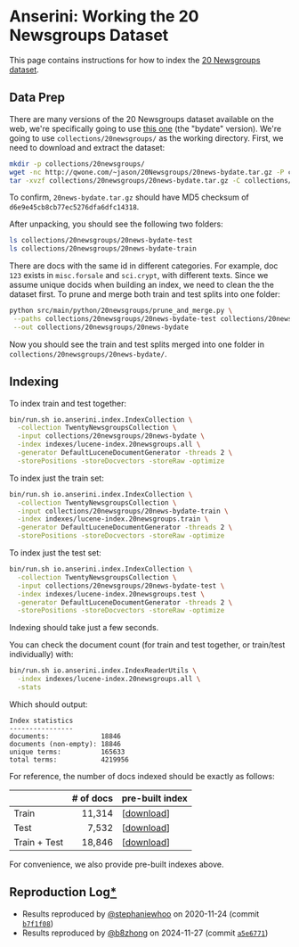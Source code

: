# Anserini: Working the 20 Newsgroups Dataset

This page contains instructions for how to index the [20 Newsgroups dataset](http://qwone.com/~jason/20Newsgroups/).

## Data Prep

There are many versions of the 20 Newsgroups dataset available on the web, we're specifically going to use [this one](http://qwone.com/~jason/20Newsgroups/) (the "bydate" version).
We're going to use `collections/20newsgroups/` as the working directory.
First, we need to download and extract the dataset:

```bash
mkdir -p collections/20newsgroups/
wget -nc http://qwone.com/~jason/20Newsgroups/20news-bydate.tar.gz -P collections/20newsgroups
tar -xvzf collections/20newsgroups/20news-bydate.tar.gz -C collections/20newsgroups
```

To confirm, `20news-bydate.tar.gz` should have MD5 checksum of `d6e9e45cb8cb77ec5276dfa6dfc14318`.

After unpacking, you should see the following two folders:

```bash
ls collections/20newsgroups/20news-bydate-test
ls collections/20newsgroups/20news-bydate-train
```

There are docs with the same id in different categories.
For example, doc `123` exists in `misc.forsale` and `sci.crypt`, with different texts.
Since we assume unique docids when building an index, we need to clean the the dataset first.
To prune and merge both train and test splits into one folder:

```bash
python src/main/python/20newsgroups/prune_and_merge.py \
 --paths collections/20newsgroups/20news-bydate-test collections/20newsgroups/20news-bydate-train \
 --out collections/20newsgroups/20news-bydate
```

Now you should see the train and test splits merged into one folder in `collections/20newsgroups/20news-bydate/`.

## Indexing

To index train and test together:

```bash
bin/run.sh io.anserini.index.IndexCollection \
  -collection TwentyNewsgroupsCollection \
  -input collections/20newsgroups/20news-bydate \
  -index indexes/lucene-index.20newsgroups.all \
  -generator DefaultLuceneDocumentGenerator -threads 2 \
  -storePositions -storeDocvectors -storeRaw -optimize
```

To index just the train set:

```bash
bin/run.sh io.anserini.index.IndexCollection \
  -collection TwentyNewsgroupsCollection \
  -input collections/20newsgroups/20news-bydate-train \
  -index indexes/lucene-index.20newsgroups.train \
  -generator DefaultLuceneDocumentGenerator -threads 2 \
  -storePositions -storeDocvectors -storeRaw -optimize
```

To index just the test set:

```bash
bin/run.sh io.anserini.index.IndexCollection \
  -collection TwentyNewsgroupsCollection \
  -input collections/20newsgroups/20news-bydate-test \
  -index indexes/lucene-index.20newsgroups.test \
  -generator DefaultLuceneDocumentGenerator -threads 2 \
  -storePositions -storeDocvectors -storeRaw -optimize
```

Indexing should take just a few seconds.

You can check the document count (for train and test together, or train/test individually) with:

```bash
bin/run.sh io.anserini.index.IndexReaderUtils \
  -index indexes/lucene-index.20newsgroups.all \
  -stats
```

Which should output:

```
Index statistics
----------------
documents:             18846
documents (non-empty): 18846
unique terms:          165633
total terms:           4219956
```

For reference, the number of docs indexed should be exactly as follows:

|               | # of docs | pre-built index |
|---------------|----------:|-----------------|
| Train         |    11,314 | [[download](https://www.dropbox.com/s/npg5eovr92h5k7w/lucene-index.20newsgroups.train.tar.gz)]
| Test          |     7,532 | [[download](https://www.dropbox.com/s/aptj8hz9wti3qaf/lucene-index.20newsgroups.test.tar.gz)]
| Train + Test  |    18,846 | [[download](https://www.dropbox.com/s/qo2wt6fzu01yt4c/lucene-index.20newsgroups.all.tar.gz)]

For convenience, we also provide pre-built indexes above.

## Reproduction Log[*](reproducibility.md)

+ Results reproduced by [@stephaniewhoo](http://github.com/stephaniewhoo) on 2020-11-24 (commit [`b7f1f08`](https://github.com/castorini/anserini/commit/b7f1f08689014159c1d5b2c9b9905b363af1cbbf))
+ Results reproduced by [@b8zhong](http://github.com/b8zhong) on 2024-11-27 (commit [`a5e6771`](https://github.com/castorini/anserini/commit/a5e6771a0aedcfb1c394e345636236d536c8c57d))

